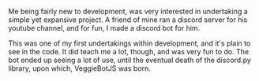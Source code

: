 Me being fairly new to development, was very interested in undertaking a simple yet expansive project. A friend of mine ran a discord server for his youtube channel, and for fun, I made a discord bot for him.

This was one of my first undertakings within development, and it's plain to see in the code. It did teach me a lot, though, and was very fun to do. The bot ended up seeing a lot of use, until the eventual death of the discord.py library, upon which, VeggieBotJS was born.

